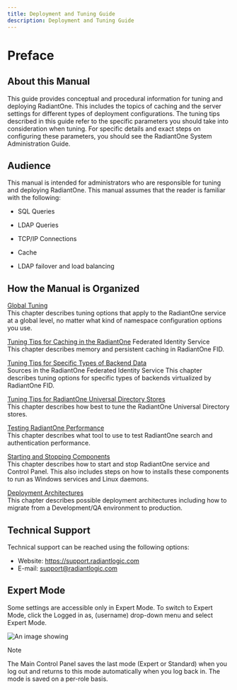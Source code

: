 ```yaml
---
title: Deployment and Tuning Guide
description: Deployment and Tuning Guide
---
```


# Preface

## About this Manual

This guide provides conceptual and procedural information for tuning and deploying RadiantOne. This includes the topics of caching and the server settings for different types of deployment configurations. The tuning tips described in this guide refer to the specific parameters you should take into consideration when tuning. For specific details and exact steps on configuring these parameters, you should see the RadiantOne System Administration Guide.

## Audience

This manual is intended for administrators who are responsible for tuning and deploying RadiantOne. This manual assumes that the reader is familiar with the following:

-	SQL Queries

-	LDAP Queries

-	TCP/IP Connections

-	Cache

-	LDAP failover and load balancing

## How the Manual is Organized

[Global Tuning](01-global-tuning)
<br>This chapter describes tuning options that apply to the RadiantOne service at a global level, no matter what kind of namespace configuration options you use.

[Tuning Tips for Caching in the RadiantOne](02-tuning-tips-for-caching-in-radiantone.md) Federated Identity Service 
<br> This chapter describes memory and persistent caching in RadiantOne FID.

[Tuning Tips for Specific Types of Backend Data](03-tuning-tips-for-specific-types-of-backend-data-sources.md) <br>Sources in the RadiantOne Federated Identity Service
This chapter describes tuning options for specific types of backends virtualized by RadiantOne FID.

[Tuning Tips for RadiantOne Universal Directory Stores](04-tuning-tips-radiantone-universal-directory.md)
<br> This chapter describes how best to tune the RadiantOne Universal Directory stores.

[Testing RadiantOne Performance](05-testing-radiantone-performance.md)
<br> This chapter describes what tool to use to test RadiantOne search and authentication performance.

[Starting and Stopping Components](06-starting-and-stopping-components-and-services.md)
<br> This chapter describes how to start and stop RadiantOne service and Control Panel. This also includes steps on how to installs these components to run as Windows services and Linux daemons.

[Deployment Architectures](07-deployment-architecture.md)
<br> This chapter describes possible deployment architectures including how to migrate from a Development/QA environment to production. 

## Technical Support

Technical support can be reached using the following options:
-	Website: https://support.radiantlogic.com
-	E-mail: support@radiantlogic.com 

## Expert Mode

Some settings are accessible only in Expert Mode. To switch to Expert Mode, click the Logged in as, (username) drop-down menu and select Expert Mode. 

![An image showing ](Media/expert-mode.jpg)

>[!note] 
>The Main Control Panel saves the last mode (Expert or Standard) when you log out and returns to this mode automatically when you log back in. The mode is saved on a per-role basis.
